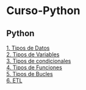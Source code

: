 # Curso-Python
## Python
[1. Tipos de Datos](https://github.com/EzioADeF/Curso-Python/blob/Dia-1/Copia%20de%20M4%20-%2001%20-%20Python%20Notebook.ipynb) <br>
[2. Tipos de Variables](https://github.com/EzioADeF/Curso-Python/blob/Dia-1/Copia%20de%20M4%20-%2002%20-%20Python%20Notebook.ipynb) <br>
[3. Tipos de condicionales](https://github.com/EzioADeF/Curso-Python/blob/Dia-1/Copia%20de%20M4%20-%2003%20-%20Condicionales.ipynb) <br>
[4. Tipos de Funciones](https://github.com/EzioADeF/Curso-Python/blob/Dia-1/Copia%20de%20M4%20-%2004%20-%20Funciones.ipynb) <br>
[5. Tipos de Bucles](https://github.com/EzioADeF/Curso-Python/blob/Dia-1/Copia%20de%20M4%20-%2005%20-%20Bucles.ipynb) <br>
[6. ETL](https://github.com/EzioADeF/Curso-Python/blob/Dia-1/Copia%20de%20M4%20-%2006%20-%20ETL.ipynb) <br>
